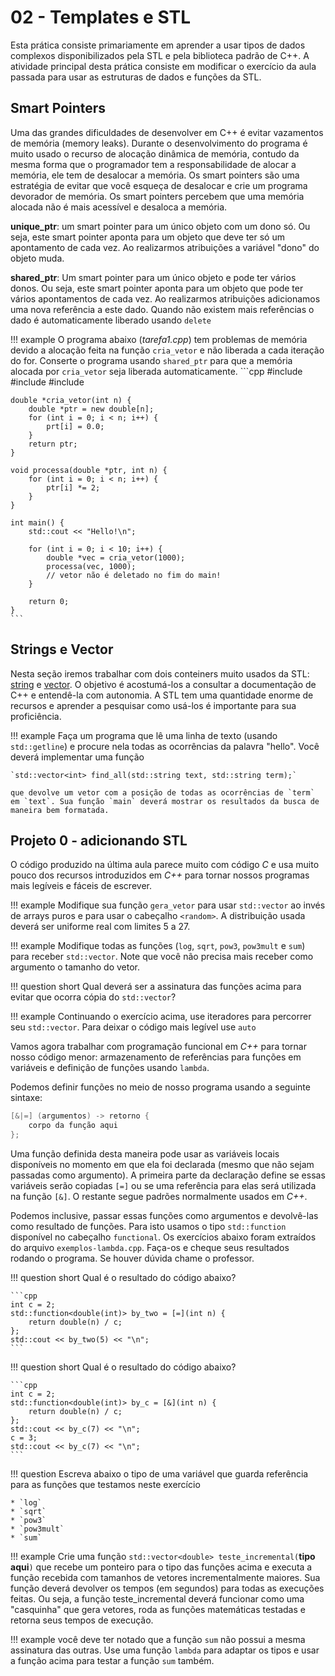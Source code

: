 # 02 - Templates e STL

Esta prática consiste primariamente em aprender a usar tipos de dados complexos 
disponibilizados pela STL e pela biblioteca padrão de C++. A atividade principal desta prática 
consiste em modificar o exercício da aula passada para usar as estruturas de dados e 
funções da STL. 

## Smart Pointers

Uma das grandes dificuldades de desenvolver em C++ é evitar vazamentos de memória (memory leaks). Durante o desenvolvimento do programa é muito usado o recurso de alocação dinâmica de memória, contudo da mesma forma que o programador tem a responsabilidade de alocar a memória, ele tem de desalocar a memória. Os smart pointers são uma estratégia de evitar que você esqueça de desalocar e crie um programa devorador de memória. Os smart pointers percebem que uma memória alocada não é mais acessível e desaloca a memória.


**unique_ptr**: um smart pointer para um único objeto com um dono só. Ou seja, este smart pointer aponta para um objeto que deve ter só um apontamento de cada vez. Ao realizarmos atribuições a variável "dono" do objeto muda. 

**shared_ptr**: Um smart pointer para um único objeto e pode ter vários donos. Ou seja, este smart pointer aponta para um objeto que pode ter vários apontamentos de cada vez. Ao realizarmos atribuições adicionamos uma nova referência a este dado. Quando não existem mais referências o dado é automaticamente liberado usando `delete`

!!! example
    O programa abaixo (*tarefa1.cpp*) tem problemas de memória devido a alocação feita na função `cria_vetor` e não liberada a cada iteração do for. Conserte o programa usando `shared_ptr` para que a memória alocada por `cria_vetor` seja liberada automaticamente. 
    ```cpp
    #include <iostream>
    #include <memory>
    #include <vector>

    double *cria_vetor(int n) {
        double *ptr = new double[n];
        for (int i = 0; i < n; i++) {
            prt[i] = 0.0;
        }
        return ptr;
    }

    void processa(double *ptr, int n) {
        for (int i = 0; i < n; i++) {
            ptr[i] *= 2;
        }
    }

    int main() {
        std::cout << "Hello!\n";
        
        for (int i = 0; i < 10; i++) {
            double *vec = cria_vetor(1000);
            processa(vec, 1000);
            // vetor não é deletado no fim do main!
        }
        
        return 0;
    }
    ```

## Strings e Vector

Nesta seção iremos trabalhar com dois conteiners muito usados da STL: [string](http://www.cplusplus.com/reference/string/) e [vector](http://www.cplusplus.com/reference/vector/vector/). O objetivo é acostumá-los a consultar a documentação de C++ e entendê-la com autonomia. A STL tem uma quantidade enorme de recursos e aprender a pesquisar como usá-los é importante para sua proficiência. 

!!! example 
    Faça um programa que lê uma linha de texto (usando `std::getline`) e procure nela todas as ocorrências da palavra "hello". Você deverá implementar uma função

    `std::vector<int> find_all(std::string text, std::string term);` 

    que devolve um vetor com a posição de todas as ocorrências de `term` em `text`. Sua função `main` deverá mostrar os resultados da busca de maneira bem formatada. 

## Projeto 0 - adicionando STL

O código produzido na última aula parece muito com código *C* e usa muito pouco dos recursos introduzidos em *C++* para tornar nossos programas mais legíveis e fáceis de escrever. 

!!! example
    Modifique sua função `gera_vetor` para usar `std::vector` ao invés de arrays puros e para usar o cabeçalho `<random>`. A distribuição usada deverá ser uniforme real com limites 5 a 27.

!!! example
    Modifique todas as funções (`log`, `sqrt`, `pow3`, `pow3mult` e `sum`) para receber `std::vector`. Note que você não precisa mais receber como argumento o tamanho do vetor. 

!!! question short
    Qual deverá ser a assinatura das funções acima para evitar que ocorra cópia do `std::vector`?
    
!!! example 
    Continuando o exercício acima, use iteradores para percorrer seu `std::vector`. Para deixar o código mais legível use `auto`

Vamos agora trabalhar com programação funcional em *C++* para tornar nosso código menor: armazenamento de referências para funções em variáveis e definição de funções usando `lambda`. 

Podemos definir funções no meio de nosso programa usando a seguinte sintaxe:

```cpp
[&|=] (argumentos) -> retorno {
    corpo da função aqui
};
```

Uma função definida desta maneira pode usar as variáveis locais disponíveis no momento em que ela foi declarada (mesmo que não sejam passadas como argumento). A primeira parte da declaração define se essas variáveis serão copiadas `[=]` ou se uma referência para elas será utilizada na função `[&]`. O restante segue padrões normalmente usados em *C++*. 

Podemos inclusive, passar essas funções como argumentos e devolvê-las como resultado de funções. Para isto usamos o tipo `std::function` disponível no cabeçalho `functional`. Os exercícios abaixo foram extraídos do arquivo `exemplos-lambda.cpp`. Faça-os e cheque seus resultados rodando o programa. Se houver dúvida chame o professor. 

!!! question short
    Qual é o resultado do código abaixo?
    
    ```cpp
    int c = 2;
    std::function<double(int)> by_two = [=](int n) {
        return double(n) / c; 
    };
    std::cout << by_two(5) << "\n";
    ```

!!! question short
    Qual é o resultado do código abaixo?
    
    ```cpp
    int c = 2;
    std::function<double(int)> by_c = [&](int n) {
        return double(n) / c; 
    };
    std::cout << by_c(7) << "\n";
    c = 3;
    std::cout << by_c(7) << "\n";
    ```

!!! question
    Escreva abaixo o tipo de uma variável que guarda referência para as funções que testamos neste exercício
    
    * `log`
    * `sqrt`
    * `pow3`
    * `pow3mult`
    * `sum`
    
!!! example
    Crie uma função `std::vector<double> teste_incremental(`**tipo aqui**`)` que recebe um ponteiro para o tipo das funções acima e executa a função recebida com tamanhos de vetores incrementalmente maiores. Sua função deverá devolver os tempos (em segundos) para todas as execuções feitas. Ou seja, a função teste_incremental deverá funcionar como uma "casquinha" que gera vetores, roda as funções matemáticas testadas e retorna seus tempos de execução.

!!! example 
    você deve ter notado que a função `sum` não possui a mesma assinatura das outras. Use uma função `lambda` para adaptar os tipos e usar a função acima para testar a função `sum` também. 
